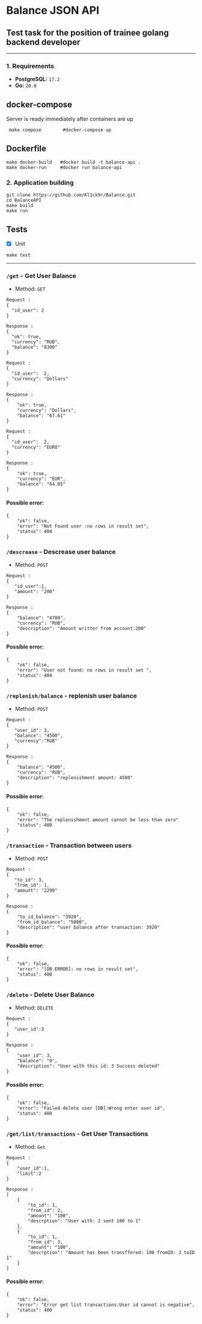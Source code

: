 # Balance JSON API
## Test task for the position of trainee golang backend developer

---
### 1. Requirements

* **PostgreSQL:** `17.2`
* **Go:** `20.0`

## docker-compose
Server is ready immediately after containers are up
```shell
 make compose        #docker-compose up
```

## Dockerfile 
```shell
make docker-build   #docker build -t balance-api .
make docker-run     #docker run balance-api
```

### 2. Application building

```shell
git clone https://github.com/Kl1ck9r/Balance.git 
cd BalanceAPI
make build 
make run 
```

## Tests
* [x] Unit 

```shell
make test 
```
---

### `/get` - Get User Balance

* Method: `GET`

```json5
Request :
{
  "id_user": 2 
}
```

```json5
Response :
{
  "ok": true,
  "currency": "RUB", 
  "balance": "8300" 
}
```

```json5
Request :
{
  "id_user":  2, 
  "currency": "Dollars"
}
```
```json5
Response :
{
    "ok": true,
    "currency": "Dollars",
    "balance": "67.61"
}
```


```json5
Request :
{
  "id_user":  2, 
  "currency": "EURO"
}
```

```json5
Response :
{
    "ok": true,
    "currency": "EUR",
    "balance": "64.05"
}
```


#### Possible error:

```json5
{
    "ok": false,
    "error": "Not Found user :no rows in result set",
    "status": 404
}
```

### `/descrease` - Descrease user balance 

* Method: `POST`

```json5
Request :
{
   "id_user":1,
   "amount": "200"
}
```
```json5
Response :
{
    "balance": "4700",
    "currency": "RUB",
    "description": "Amount writter from account:200"
}
```

#### Possible error:
```json5
{
    "ok": false,
    "error": "User not found: no rows in result set ",
    "status": 404
}
```


### `/replenish/balance` -  replenish user balance 

* Method: `POST`

```json5
Request :
{
   "user_id": 3,
   "balance": "4500",
   "currency":"RUB"
}
```

```json5
Response :
{
    "balance": "4500",
    "currency": "RUB",
    "description": "replenishment amount: 4500"
}
```
#### Possible error:

```json5
{
    "ok": false,
    "error": "The replenishment amount cannot be less than zero"
    "status": 400
}
```


### `/transaction` - Transaction between users 
* Method: `POST`

```json5
Request :
{
   "to_id": 3,
   "from_id": 1,
   "amount": "2290"
}
```

```json5
Response :
{
    "to_id_balance": "3920",
    "from_id_balance": "5080",
    "description": "user balance after transaction: 3920"
}
```
#### Possible error:

```json5
{
    "ok": false,
    "error": "[DB ERROR]: no rows in result set",
    "status": 400
}
```


### `/delete` -  Delete User Balance

* Method: `DELETE`

```json5
Request :
{
   "user_id":3
}
```

```json5
Response :
{
    "user_id": 3,
    "balance": "0",
    "description": "User with this id: 3 Success deleted"
}
```

#### Possible error:

```json5
{
    "ok": false,
    "error": "Failed delete user [DB]:Wrong enter user id",
    "status": 400
}
```

### `/get/list/transactions` -  Get User Transactions

* Method: `Get`

```json5
Request :
{
    "user_id":1,
    "limit":2
}
```

```json5
Response :
[
    {
        "to_id": 1,
        "from_id": 2,
        "amount": "100",
        "descrption": "User with: 2 sent 100 to 1"
    },
    {
        "to_id": 1,
        "from_id": 3,
        "amount": "100",
        "descrption": "Amount has been transffered: 100 fromID: 3 toID 1"
    }
]

```
#### Possible error:

```json5
{
    "ok": false,
    "error": "Error get list transactions:User id cannot is negative",
    "status": 400
}
```
